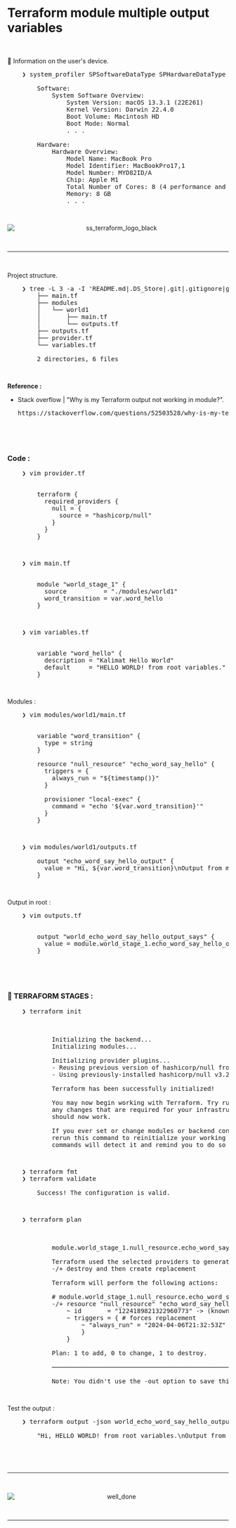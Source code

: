# Terraform module multiple output variables

&nbsp;

&#x1F516; Information on the user's device.<br />
<pre>
    ❯ system_profiler SPSoftwareDataType SPHardwareDataType

        Software:
            System Software Overview:
                System Version: macOS 13.3.1 (22E261)
                Kernel Version: Darwin 22.4.0
                Boot Volume: Macintosh HD
                Boot Mode: Normal    
                . . .

        Hardware:
            Hardware Overview:
                Model Name: MacBook Pro
                Model Identifier: MacBookPro17,1
                Model Number: MYD82ID/A
                Chip: Apple M1
                Total Number of Cores: 8 (4 performance and 4 efficiency)
                Memory: 8 GB
                . . .
</pre>

&nbsp;

<div align="center">
    <img src="./gambar-petunjuk/ss_terraform_logo_black.png" alt="ss_terraform_logo_black" style="display: block; margin: 0 auto;">
</div> 

&nbsp;

---

&nbsp;

Project structure.
<pre>
    ❯ tree -L 3 -a -I 'README.md|.DS_Store|.git|.gitignore|gambar-petunjuk|.terraform|*.hcl|*.tfstate|*.tfstate.backup' ./
        ├── main.tf
        ├── modules
        │   └── world1
        │       ├── main.tf
        │       └── outputs.tf
        ├── outputs.tf
        ├── provider.tf
        └── variables.tf

        2 directories, 6 files
</pre>

&nbsp;

**Reference :**<br />
- Stack overflow | "Why is my Terraform output not working in module?".
  <pre>https://stackoverflow.com/questions/52503528/why-is-my-terraform-output-not-working-in-module</pre>


&nbsp;

&nbsp;

### Code : 

<pre>
    ❯ vim provider.tf


        terraform {
          required_providers {
            null = {
              source = "hashicorp/null"
            }
          }
        }
</pre>

&nbsp;

<pre>
    ❯ vim main.tf


        module "world_stage_1" {
          source          = "./modules/world1"
          word_transition = var.word_hello
        }
</pre>

&nbsp;

<pre>
    ❯ vim variables.tf


        variable "word_hello" {
          description = "Kalimat Hello World"
          default     = "HELLO WORLD! from root variables."
        }
</pre>

&nbsp;

Modules : <br/>

<pre>
    ❯ vim modules/world1/main.tf


        variable "word_transition" {
          type = string
        }
        
        resource "null_resource" "echo_word_say_hello" {
          triggers = {
            always_run = "${timestamp()}"
          }
        
          provisioner "local-exec" {
            command = "echo '${var.word_transition}'"
          }
        }
</pre>

&nbsp;

<pre>
    ❯ vim modules/world1/outputs.tf

        output "echo_word_say_hello_output" {
          value = "Hi, ${var.word_transition}\nOutput from module world1."
        }
</pre>

&nbsp;

Output in root : <br/>

<pre>
    ❯ vim outputs.tf


        output "world_echo_word_say_hello_output_says" {
          value = module.world_stage_1.echo_word_say_hello_output
        }
</pre>

&nbsp;

&nbsp;


### &#x1F530; TERRAFORM STAGES :

<pre>
    ❯ terraform init



            Initializing the backend...
            Initializing modules...

            Initializing provider plugins...
            - Reusing previous version of hashicorp/null from the dependency lock file
            - Using previously-installed hashicorp/null v3.2.2

            Terraform has been successfully initialized!

            You may now begin working with Terraform. Try running "terraform plan" to see
            any changes that are required for your infrastructure. All Terraform commands
            should now work.

            If you ever set or change modules or backend configuration for Terraform,
            rerun this command to reinitialize your working directory. If you forget, other
            commands will detect it and remind you to do so if necessary.
</pre>

&nbsp;

<pre>
    ❯ terraform fmt
    ❯ terraform validate

        Success! The configuration is valid.
</pre>

&nbsp;

<pre>
    ❯ terraform plan



            module.world_stage_1.null_resource.echo_word_say_hello: Refreshing state... [id=1224189821322960773]

            Terraform used the selected providers to generate the following execution plan. Resource actions are indicated with the following symbols:
            -/+ destroy and then create replacement

            Terraform will perform the following actions:
 
            # module.world_stage_1.null_resource.echo_word_say_hello must be replaced
            -/+ resource "null_resource" "echo_word_say_hello" {
                ~ id       = "1224189821322960773" -> (known after apply)
                ~ triggers = { # forces replacement
                    ~ "always_run" = "2024-04-06T21:32:53Z" -> (known after apply)
                    }
                }

            Plan: 1 to add, 0 to change, 1 to destroy.

            ──────────────────────────────────────────────────────────────────────────────────────────────────────────────────────────────────────────────────────────────────────────────────────────────────

            Note: You didn't use the -out option to save this plan, so Terraform can't guarantee to take exactly these actions if you run "terraform apply" now.
</pre>

&nbsp;

Test the output :
<pre>
    ❯ terraform output -json world_echo_word_say_hello_output_says

        "Hi, HELLO WORLD! from root variables.\nOutput from module world1."
</pre>

&nbsp;

&nbsp;

---

&nbsp;

<div align="center">
    <img src="./gambar-petunjuk/well_done.png" alt="well_done" style="display: block; margin: 0 auto;">
</div> 

&nbsp;

---

&nbsp;

&nbsp;
